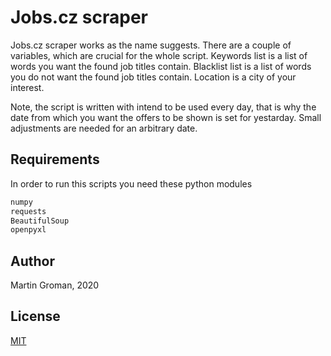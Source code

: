 # Jobs.cz scraper

Jobs.cz scraper works as the name suggests. There are a couple of variables, which are crucial for the whole script. Keywords list is a list of words you want the found job titles contain. Blacklist list is a list of words you do not want the found job titles contain. Location is a city of your interest.

Note, the script is written with intend to be used every day, that is why the date from which you want the offers to be shown is set for yestarday. Small adjustments are needed for an arbitrary date.

## Requirements

In order to run this scripts you need these python modules

```bash
numpy
requests
BeautifulSoup
openpyxl
```

## Author
Martin Groman, 2020

## License
[MIT](https://choosealicense.com/licenses/mit/)
